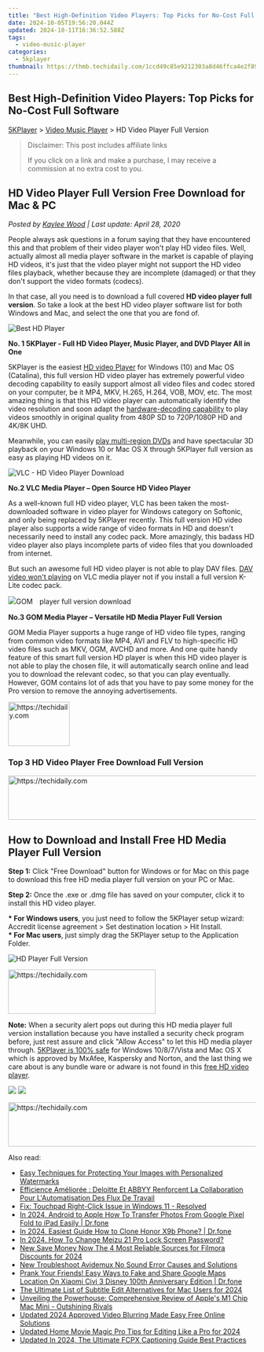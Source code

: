 ```yaml
---
title: "Best High-Definition Video Players: Top Picks for No-Cost Full Software"
date: 2024-10-05T19:56:20.044Z
updated: 2024-10-11T16:36:52.588Z
tags:
  - video-music-player
categories:
  - 5kplayer
thumbnail: https://thmb.techidaily.com/1ccd49c85e9212303a8d46ffca4e2f894288070bb2a09d79b62ee40d21724a7f.jpg
---
```


## Best High-Definition Video Players: Top Picks for No-Cost Full Software

[5KPlayer](https://tools.techidaily.com/5kplayer/products/) \> [Video Music Player](https://tools.techidaily.com/5kplayer/video-music-player/) \> HD Video Player Full Version

>  Disclaimer: This post includes affiliate links
>
>  If you click on a link and make a purchase, I may receive a commission at no extra cost to you.
>

## HD Video Player Full Version Free Download for Mac & PC

 _Posted by [Kaylee Wood](https://www.quora.com/profile/Amanda-Hu-21) | Last update: April 28, 2020_

 People always ask questions in a forum saying that they have encountered this and that problem of their video player won't play HD video files. Well, actually almost all media player software in the market is capable of playing HD videos, it's just that the video player might not support the HD video files playback, whether because they are incomplete (damaged) or that they don't support the video formats (codecs). 

In that case, all you need is to download a full covered **HD video player full version**. So take a look at the best HD video player software list for both Windows and Mac, and select the one that you are fond of. 

![Best HD Player](https://www.5kplayer.com/video-music-player/img/5kplayer-icon-1202.png)

**No. 1 5KPlayer - Full HD Video Player, Music Player, and DVD Player All in One** 

5KPlayer is the easiest [HD video Player](https://tools.techidaily.com/5kplayer/video-music-player/) for Windows (10) and Mac OS (Catalina), this full version HD video player has extremely powerful video decoding capability to easily support almost all video files and codec stored on your computer, be it MP4, MKV, H.265, H.264, VOB, MOV, etc. The most amazing thing is that this HD video player can automatically identify the video resolution and soon adapt the [hardware-decoding capability](https://tools.techidaily.com/5kplayer/video-music-player/) to play videos smoothly in original quality from 480P SD to 720P/1080P HD and 4K/8K UHD. 

Meanwhile, you can easily [play multi-region DVDs](https://tools.techidaily.com/5kplayer/video-music-player/) and have spectacular 3D playback on your Windows 10 or Mac OS X through 5KPlayer full version as easy as playing HD videos on it. 

![VLC - HD Video Player Download](https://www.5kplayer.com/video-music-player/img/vlc-streamer-icon-zjy-0304002.jpg) 

**No.2 VLC Media Player – Open Source HD Video Player** 

As a well-known full HD video player, VLC has been taken the most-downloaded software in video player for Windows category on Softonic, and only being replaced by 5KPlayer recently. This full version HD video player also supports a wide range of video formats in HD and doesn't necessarily need to install any codec pack. More amazingly, this badass HD video player also plays incomplete parts of video files that you downloaded from internet. 

But such an awesome full HD video player is not able to play DAV files. [DAV video won't playing](https://tools.techidaily.com/5kplayer/video-music-player/) on VLC media player not if you install a full version K-Lite codec pack. 

![GOM　player full version download](https://www.5kplayer.com/video-music-player/img/gom-player.jpg) 

**No.3 GOM Media Player – Versatile HD Media Player Full Version** 

GOM Media Player supports a huge range of HD video file types, ranging from common video formats like MP4, AVI and FLV to high-specific HD video files such as MKV, OGM, AVCHD and more. And one quite handy feature of this smart full version HD player is when this HD video player is not able to play the chosen file, it will automatically search online and lead you to download the relevant codec, so that you can play eventually. However, GOM contains lot of ads that you have to pay some money for the Pro version to remove the annoying advertisements.

<!-- affiliate ads begin -->
<a href="https://aligracehair.sjv.io/c/5597632/2135409/19272" target="_top" id="2135409">
  <img src="//a.impactradius-go.com/display-ad/19272-2135409" border="0" alt="https://techidaily.com" width="125" height="90"/>
</a>
<img height="0" width="0" src="https://aligracehair.sjv.io/i/5597632/2135409/19272" style="position:absolute;visibility:hidden;" border="0" />
<!-- affiliate ads end -->

### Top 3 HD Video Player Free Download Full Version

<!-- affiliate ads begin -->
<a href="https://appsumo.8odi.net/c/5597632/2118314/7443" target="_top" id="2118314">
  <img src="//a.impactradius-go.com/display-ad/7443-2118314" border="0" alt="https://techidaily.com" width="728" height="90"/>
</a>
<img height="0" width="0" src="https://appsumo.8odi.net/i/5597632/2118314/7443" style="position:absolute;visibility:hidden;" border="0" />
<!-- affiliate ads end -->

## How to Download and Install Free HD Media Player Full Version

**Step 1:** Click "Free Download" button for Windows or for Mac on this page to download this free HD media player full version on your PC or Mac. 

**Step 2:** Once the .exe or .dmg file has saved on your computer, click it to install this HD video player. 

**\* For Windows users**, you just need to follow the 5KPlayer setup wizard: Accredit license agreement > Set destination location > Hit Install.   
**\* For Mac users**, just simply drag the 5KPlayer setup to the Application Folder. 

![HD Player Full Version](https://www.5kplayer.com/video-music-player/img/dav-player-308.jpg) 

<!-- affiliate ads begin -->
<a href="https://aligracehair.sjv.io/c/5597632/2016143/19272" target="_top" id="2016143">
  <img src="//a.impactradius-go.com/display-ad/19272-2016143" border="0" alt="https://techidaily.com" width="300" height="90"/>
</a>
<img height="0" width="0" src="https://aligracehair.sjv.io/i/5597632/2016143/19272" style="position:absolute;visibility:hidden;" border="0" />
<!-- affiliate ads end -->

**Note:** When a security alert pops out during this HD media player full version installation because you have installed a security check program before, just rest assure and click "Allow Access" to let this HD media player through. [5KPlayer is 100% safe](https://tools.techidaily.com/5kplayer/video-music-player/) for Windows 10/8/7/Vista and Mac OS X which is approved by MxAfee, Kaspersky and Norton, and the last thing we care about is any bundle ware or adware is not found in this [free HD video player](https://tools.techidaily.com/5kplayer/video-music-player/). 

[![](https://www.5kplayer.com/video-music-player/../button/freedownwhitewin.png)](https://tools.techidaily.com/5kplayer/products/) [![](https://www.5kplayer.com/video-music-player/../button/freedownbackmac.png)](https://tools.techidaily.com/5kplayer/products/)

<!-- affiliate ads begin -->
<a href="https://appsumo.8odi.net/c/5597632/2105876/7443" target="_top" id="2105876">
  <img src="//a.impactradius-go.com/display-ad/7443-2105876" border="0" alt="https://techidaily.com" width="728" height="90"/>
</a>
<img height="0" width="0" src="https://appsumo.8odi.net/i/5597632/2105876/7443" style="position:absolute;visibility:hidden;" border="0" />
<!-- affiliate ads end -->

<ins class="adsbygoogle"
     style="display:block"
     data-ad-format="autorelaxed"
     data-ad-client="ca-pub-7571918770474297"
     data-ad-slot="1223367746"></ins>

<ins class="adsbygoogle"
     style="display:block"
     data-ad-client="ca-pub-7571918770474297"
     data-ad-slot="8358498916"
     data-ad-format="auto"
     data-full-width-responsive="true"></ins>

<span class="atpl-alsoreadstyle">Also read:</span>
<div><ul>
<li><a href="https://discover-exceptional.techidaily.com/easy-techniques-for-protecting-your-images-with-personalized-watermarks/"><u>Easy Techniques for Protecting Your Images with Personalized Watermarks</u></a></li>
<li><a href="https://discover-brilliant.techidaily.com/efficience-amelioree-deloitte-et-abbyy-renforcent-la-collaboration-pour-lautomatisation-des-flux-de-travail/"><u>Efficience Améliorée : Deloitte Et ABBYY Renforcent La Collaboration Pour L'Automatisation Des Flux De Travail</u></a></li>
<li><a href="https://driver-error.techidaily.com/fix-touchpad-right-click-issue-in-windows-11-resolved/"><u>Fix: Touchpad Right-Click Issue in Windows 11 - Resolved</u></a></li>
<li><a href="https://android-transfer.techidaily.com/in-2024-android-to-apple-how-to-transfer-photos-from-google-pixel-fold-to-ipad-easily-drfone-by-drfone-transfer-from-android-transfer-from-android/"><u>In 2024, Android to Apple How To Transfer Photos From Google Pixel Fold to iPad Easily | Dr.fone</u></a></li>
<li><a href="https://android-transfer.techidaily.com/in-2024-easiest-guide-how-to-clone-honor-x9b-phone-drfone-by-drfone-transfer-from-android-transfer-from-android/"><u>In 2024, Easiest Guide How to Clone Honor X9b Phone? | Dr.fone</u></a></li>
<li><a href="https://android-unlock.techidaily.com/in-2024-how-to-change-meizu-21-pro-lock-screen-password-by-drfone-android/"><u>In 2024, How To Change Meizu 21 Pro Lock Screen Password?</u></a></li>
<li><a href="https://video-ai-editor.techidaily.com/new-save-money-now-the-4-most-reliable-sources-for-filmora-discounts-for-2024/"><u>New Save Money Now The 4 Most Reliable Sources for Filmora Discounts for 2024</u></a></li>
<li><a href="https://video-ai-editor.techidaily.com/new-troubleshoot-avidemux-no-sound-error-causes-and-solutions/"><u>New Troubleshoot Avidemux No Sound Error Causes and Solutions</u></a></li>
<li><a href="https://fake-location.techidaily.com/prank-your-friends-easy-ways-to-fake-and-share-google-maps-location-on-xiaomi-civi-3-disney-100th-anniversary-edition-drfone-by-drfone-virtual-android/"><u>Prank Your Friends! Easy Ways to Fake and Share Google Maps Location On Xiaomi Civi 3 Disney 100th Anniversary Edition | Dr.fone</u></a></li>
<li><a href="https://video-ai-editor.techidaily.com/the-ultimate-list-of-subtitle-edit-alternatives-for-mac-users-for-2024/"><u>The Ultimate List of Subtitle Edit Alternatives for Mac Users for 2024</u></a></li>
<li><a href="https://buynow-info.techidaily.com/unveiling-the-powerhouse-comprehensive-review-of-apples-m1-chip-mac-mini-outshining-rivals/"><u>Unveiling the Powerhouse: Comprehensive Review of Apple's M1 Chip Mac Mini - Outshining Rivals</u></a></li>
<li><a href="https://video-ai-editor.techidaily.com/updated-2024-approved-video-blurring-made-easy-free-online-solutions/"><u>Updated 2024 Approved Video Blurring Made Easy Free Online Solutions</u></a></li>
<li><a href="https://video-ai-editor.techidaily.com/updated-home-movie-magic-pro-tips-for-editing-like-a-pro-for-2024/"><u>Updated Home Movie Magic Pro Tips for Editing Like a Pro for 2024</u></a></li>
<li><a href="https://video-ai-editor.techidaily.com/updated-in-2024-the-ultimate-fcpx-captioning-guide-best-practices/"><u>Updated In 2024, The Ultimate FCPX Captioning Guide Best Practices</u></a></li>
</ul></div>

